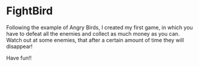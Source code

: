 # FightBird
Following the example of Angry Birds, I created my first game, in which you have to defeat all the enemies and collect as much money as you can. 
Watch out at some enemies, that after a certain amount of time they will disappear!

Have fun!!
